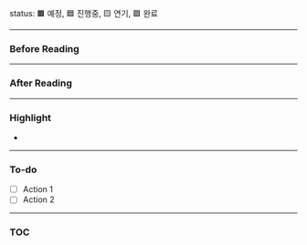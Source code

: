 
status: 🟧 예정, 🟦 진행중, 🟨 연기, 🟩 완료

---
### Before Reading



---
### After Reading


---
### Highlight
- 

---
### To-do
- [ ] Action 1
- [ ] Action 2

---
### TOC
